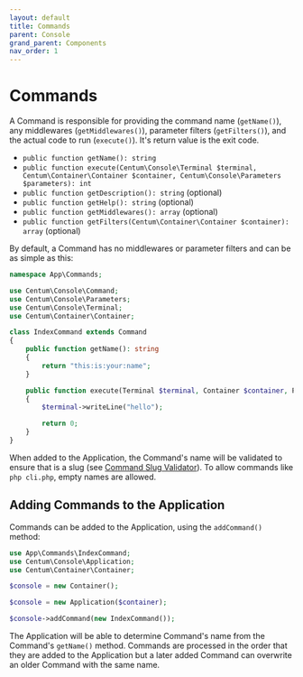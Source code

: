 ```yaml
---
layout: default
title: Commands
parent: Console
grand_parent: Components
nav_order: 1
---
```




# Commands

A Command is responsible for providing the command name (`getName()`), any middlewares (`getMiddlewares()`), parameter filters (`getFilters()`), and the actual code to run (`execute()`).
It's return value is the exit code.

- `public function getName(): string`
- `public function execute(Centum\Console\Terminal $terminal, Centum\Container\Container $container, Centum\Console\Parameters $parameters): int`
- `public function getDescription(): string` (optional)
- `public function getHelp(): string` (optional)
- `public function getMiddlewares(): array` (optional)
- `public function getFilters(Centum\Container\Container $container): array` (optional)

By default, a Command has no middlewares or parameter filters and can be as simple as this:

```php
namespace App\Commands;

use Centum\Console\Command;
use Centum\Console\Parameters;
use Centum\Console\Terminal;
use Centum\Container\Container;

class IndexCommand extends Command
{
    public function getName(): string
    {
        return "this:is:your:name";
    }

    public function execute(Terminal $terminal, Container $container, Parameters $parameters): int
    {
        $terminal->writeLine("hello");

        return 0;
    }
}
```

When added to the Application, the Command's name will be validated to ensure that is a slug (see [Command Slug Validator](https://github.com/SidRoberts/centum/blob/development/src/Validator/CommandSlug.php)).
To allow commands like `php cli.php`, empty names are allowed.



## Adding Commands to the Application

Commands can be added to the Application, using the `addCommand()` method:

```php
use App\Commands\IndexCommand;
use Centum\Console\Application;
use Centum\Container\Container;

$console = new Container();

$console = new Application($container);

$console->addCommand(new IndexCommand());
```

The Application will be able to determine Command's name from the Command's `getName()` method.
Commands are processed in the order that they are added to the Application but a later added Command can overwrite an older Command with the same name.
